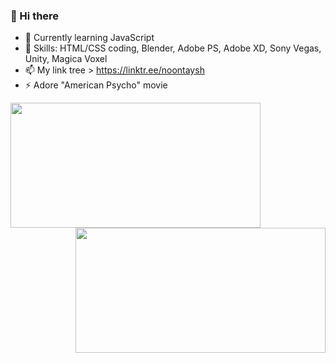 ### 👋 Hi there 

- 🌱 Currently learning JavaScript
- 🔭 Skills: HTML/CSS coding, Blender, Adobe PS, Adobe XD, Sony Vegas, Unity, Magica Voxel 
- 📫 My link tree > https://linktr.ee/noontaysh
- ⚡ Adore "American Psycho" movie

<!-- align="center" -->
<div> 
  <img align="left" height=200 width=400 src="https://github-readme-stats.vercel.app/api?username=noontaysh&layout=compact&langs_count=10&hide_border=1&role=OWNER,COLLABORATOR&theme=dark&bg_color=000000#gh-dark-mode-only" />
  <img align="right" height=200 width=400 src="https://github-readme-stats.vercel.app/api/top-langs/?username=noontaysh&layout=compact&show_icons=true&count_private=true&line_height=28&hide_border=1&include_all_commits=true&role=OWNER,COLLABORATOR&exclude_repo=github-readme-stats&theme=dark&bg_color=000000#gh-dark-mode-only" />
</div>
